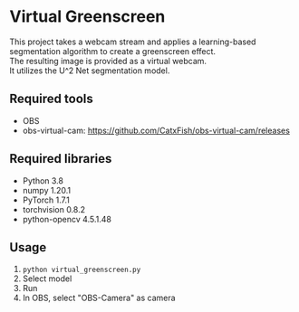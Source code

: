 # Virtual Greenscreen

This project takes a webcam stream and applies a learning-based segmentation algorithm to create a greenscreen effect.   
The resulting image is provided as a virtual webcam.    
It utilizes the U^2 Net segmentation model.

## Required tools

- OBS
- obs-virtual-cam:
https://github.com/CatxFish/obs-virtual-cam/releases

## Required libraries

- Python 3.8  
- numpy 1.20.1  
- PyTorch 1.7.1  
- torchvision 0.8.2  
- python-opencv 4.5.1.48

## Usage

1. `python virtual_greenscreen.py`
2. Select model
3. Run
4. In OBS, select "OBS-Camera" as camera
